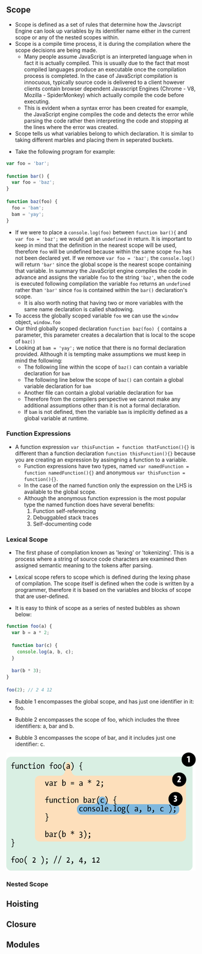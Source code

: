 ## Scope

- Scope is defined as a set of rules that determine how the Javscript Engine can look up variables by its identifier name either in the current scope or any of the nested scopes within.
- Scope is a compile time process, it is during the compilation where the scope decisions are being made.
  - Many people assume JavaScript is an interpreted language when in fact it is actually compiled. This is usually due to the fact that most compiled languages produce an executable once the compilation process is completed. In the case of JavaScript compilation is innocuous, typically source code is delivered to a client however clients contain browser dependent Javascript Engines (Chrome - V8, Mozilla - SpiderMonkey) which actually compile the code before executing.
  - This is evident when a syntax error has been created for example, the JavaScript engine compiles the code and detects the error while parsing the code rather then interpreting the code and stopping at the lines where the error was created.
- Scope tells us what variables belong to which declaration. It is similar to taking different marbles and placing them in seperated buckets.

* Take the following program for example:

```js
var foo = 'bar';

function bar() {
  var foo = 'baz';
}

function baz(foo) {
  foo = 'bam';
  bam = 'yay';
}
```

- If we were to place a `console.log(foo)` between `function bar(){` and `var foo = 'baz';` we would get an `undefined` in return. It is important to keep in mind that the definition in the nearest scope will be used, therefore `foo` will be undefined because within the same scope `foo` has not been declared yet. If we remove `var foo = 'baz';` the `console.log()` will return `'bar'` since the global scope is the nearest scope containing that variable. In summary the JavaScript engine compiles the code in advance and assigns the variable `foo` to the string `'baz'`, when the code is executed following compilation the variable `foo` returns an `undefined` rather than `'bar'` since `foo` is contained within the `bar()` declaration's scope.
  - It is also worth noting that having two or more variables with the same name declaration is called shadowing.
- To access the globally scoped variable `foo` we can use the `window` object, `window.foo`
- Our third globally scoped declaration `function baz(foo) {` contains a parameter, this parameter creates a decalartion that is local to the scope of `baz()`
- Looking at `bam = 'yay';` we notice that there is no formal declaration provided. Although it is tempting make assumptions we must keep in mind the following:
  - The following line within the scope of `baz()` can contain a variable declaration for `bam`
  - The following line below the scope of `baz()` can contain a global variable declaration for `bam`
  - Another file can contain a global variable declaration for `bam`
  - Therefore from the compilers perspective we cannot make any additional assumptions other than it is not a formal declaration.
  - If `bam` is not defined, then the variable `bam` is implicitly defined as a global variable at runtime.

### Function Expressions

- A function expression `var thisFunction = function thatFunction(){}` is different than a function declaration `function thisFunction(){}` because you are creating an expression by assingning a function to a variable.
  - Function expressions have two types, named `var namedFunction = function namedFunction(){}` and anonymous `var thisFunction = function(){}`.
  - In the case of the named function only the expression on the LHS is available to the global scope.
  - Although the anonymous function expression is the most popular type the named function does have several benefits:
    1. Function self-referencing
    2. Debuggabled stack traces
    3. Self-documenting code

### Lexical Scope

- The first phase of compliation known as 'lexing' or 'tokenizing'. This is a process where a string of source code characters are examined then assigned semantic meaning to the tokens after parsing.
- Lexical scope refers to scope which is defined during the lexing phase of compilation. The scope itself is defined when the code is written by a programmer, therefore it is based on the variables and blocks of scope that are user-defined.

- It is easy to think of scope as a series of nested bubbles as shown below:

```js
function foo(a) {
  var b = a * 2;

  function bar(c) {
    console.log(a, b, c);
  }

  bar(b * 3);
}

foo(2); // 2 4 12
```

- Bubble 1 encompasses the global scope, and has just one identifier in it: foo.

- Bubble 2 encompasses the scope of foo, which includes the three identifiers: a, bar and b.

- Bubble 3 encompasses the scope of bar, and it includes just one identifier: c.

![Lexical Scope](/Deep-Javascript-Foundations/images/lex-scope-bubble.png)

### Nested Scope

## Hoisting

## Closure

## Modules
